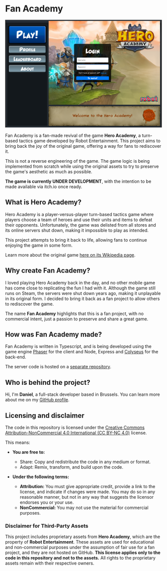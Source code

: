 # Fan Academy

<p align="center">
<img src="./readmeImage.png" alt="Fan Academy screenshot" width="600" height="auto">
</p>

Fan Academy is a fan-made revival of the game **Hero Academy**, a turn-based tactics game developed by Robot Entertainment. This project aims to bring back the joy of the original game, offering a way for fans to rediscover it.

This is not a reverse engineering of the game. The game logic is being implemented from scratch while using the original assets to try to preserve the game's aesthetic as much as possible.

**The game is currently UNDER DEVELOPMENT**, with the intention to be made available via itch.io once ready.

## What is Hero Academy?

Hero Academy is a player-versus-player turn-based tactics game where players choose a team of heroes and use their units and items to defeat their opponents. Unfortunately, the game was delisted from all stores and its online servers shut down, making it impossible to play as intended.

This project attempts to bring it back to life, allowing fans to continue enjoying the game in some form.

Learn more about the original game [here on its Wikipedia page](https://en.wikipedia.org/wiki/Hero_Academy).

## Why create Fan Academy?

I loved playing Hero Academy back in the day, and no other mobile game has come close to replicating the fun I had with it. Although the game still runs on Steam, the servers were shut down years ago, making it unplayable in its original form. I decided to bring it back as a fan project to allow others to rediscover the game.

The name **Fan Academy** highlights that this is a fan project, with no commercial intent, just a passion to preserve and share a great game.

## How was Fan Academy made?

Fan Academy is written in Typescript, and is being developed using the game engine [Phaser](https://phaser.io/) for the client and Node, Express and [Colyseus](https://colyseus.io/) for the back-end.

The server code is hosted on a [separate repository](https://github.com/Dan-DH/fan-academy-be).

## Who is behind the project?

Hi, I'm **Daniel**, a full-stack developer based in Brussels. You can learn more about me on my [GitHub profile](https://github.com/Dan-DH).

## Licensing and disclaimer

The code in this repository is licensed under the [Creative Commons Attribution-NonCommercial 4.0 International (CC BY-NC 4.0)](https://creativecommons.org/licenses/by-nc/4.0/) license.

This means:
- **You are free to:**
  - Share: Copy and redistribute the code in any medium or format.
  - Adapt: Remix, transform, and build upon the code.

- **Under the following terms:**
  - **Attribution:** You must give appropriate credit, provide a link to the license, and indicate if changes were made. You may do so in any reasonable manner, but not in any way that suggests the licensor endorses you or your use.
  - **NonCommercial:** You may not use the material for commercial purposes.

### **Disclaimer for Third-Party Assets**

This project includes proprietary assets from **Hero Academy**, which are the property of **Robot Entertainment**. These assets are used for educational and non-commercial purposes under the assumption of fair use for a fan project, and they are not hosted on GitHub. **This license applies only to the code in this repository and not to the assets.** All rights to the proprietary assets remain with their respective owners.
